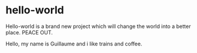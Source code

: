 # hello-world
Hello-world is a brand new project which will change the world into a better place. PEACE OUT.

Hello, my name is Guillaume and i like trains and coffee.
